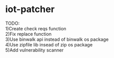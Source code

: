 # iot-patcher

TODO:                                               <br/>
1)Create check reqs function                        <br/>
2)Fix replace function                              <br/>
3)Use binwalk api instead of binwalk os package     <br/>
4)Use zipfile lib insead of zip os package          <br/>
5)Add vulnerability scanner                         <br/>    